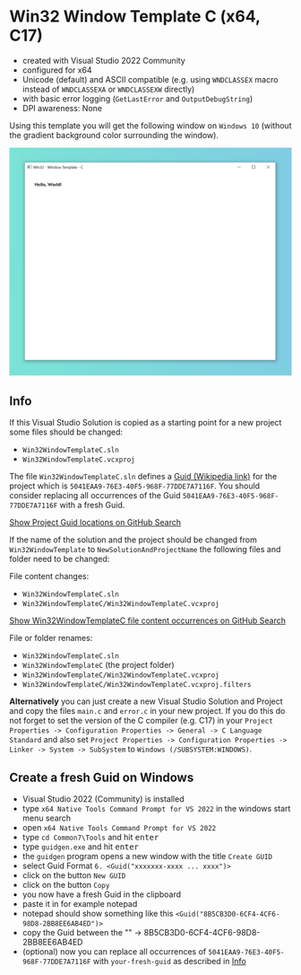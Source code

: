 # Win32 Window Template C (x64, C17)

* created with Visual Studio 2022 Community
* configured for x64
* Unicode (default) and ASCII compatible (e.g. using `WNDCLASSEX` macro instead of `WNDCLASSEXA` or `WNDCLASSEXW` directly)
* with basic error logging (`GetLastError` and `OutputDebugString`)
* DPI awareness: None

Using this template you will get the following window on `Windows 10` (without the gradient background color surrounding the window).

![preview hello world window](banner.png)

## Info

If this Visual Studio Solution is copied as a starting point for a new project some files should be changed:

* `Win32WindowTemplateC.sln`
* `Win32WindowTemplateC.vcxproj`

The file `Win32WindowTemplateC.sln` defines a [Guid (Wikipedia link)](https://en.wikipedia.org/wiki/Universally_unique_identifier) for the project which is `5041EAA9-76E3-40F5-968F-77DDE7A7116F`.
You should consider replacing all occurrences of the Guid `5041EAA9-76E3-40F5-968F-77DDE7A7116F` with a fresh Guid.

[Show Project Guid locations on GitHub Search](https://github.com/search?q=repo%3Aadotspooner%2FWin32WindowTemplateC+5041eaa9-76e3-40f5-968f-77dde7a7116f&type=code)

If the name of the solution and the project should be changed from `Win32WindowTemplate` to `NewSolutionAndProjectName` the following files and folder need to be changed:

File content changes:
* `Win32WindowTemplateC.sln`
* `Win32WindowTemplateC/Win32WindowTemplateC.vcxproj`

[Show Win32WindowTemplateC file content occurrences on GitHub Search](https://github.com/search?q=repo%3Aadotspooner%2FWin32WindowTemplateC+Win32WindowTemplateC&type=code)

File or folder renames:
* `Win32WindowTemplateC.sln`
* `Win32WindowTemplateC` (the project folder)
* `Win32WindowTemplateC/Win32WindowTemplateC.vcxproj`
* `Win32WindowTemplateC/Win32WindowTemplateC.vcxproj.filters`

**Alternatively** you can just create a new Visual Studio Solution and Project and copy the files `main.c` and `error.c` in your new project.
If you do this do not forget to set the version of the C compiler (e.g. C17) in your `Project Properties -> Configuration Properties -> General -> C Language Standard`
and also set `Project Properties -> Configuration Properties -> Linker -> System -> SubSystem` to `Windows (/SUBSYSTEM:WINDOWS)`.

## Create a fresh Guid on Windows

* Visual Studio 2022 (Community) is installed
* type `x64 Native Tools Command Prompt for VS 2022` in the windows start menu search
* open `x64 Native Tools Command Prompt for VS 2022`
* type `cd Common7\Tools` and hit <kbd>enter</kbd>
* type `guidgen.exe` and hit <kbd>enter</kbd>
* the `guidgen` program opens a new window with the title `Create GUID`
* select Guid Format `6. <Guid("xxxxxxx-xxxx ... xxxx")>`
* click on the button `New GUID`
* click on the button `Copy`
* you now have a fresh Guid in the clipboard
* paste it in for example notepad
* notepad should show something like this `<Guid("8B5CB3D0-6CF4-4CF6-98D8-2BB8EE6AB4ED")>`
* copy the Guid between the "" -> 8B5CB3D0-6CF4-4CF6-98D8-2BB8EE6AB4ED
* (optional) now you can replace all occurrences of `5041EAA9-76E3-40F5-968F-77DDE7A7116F` with `your-fresh-guid` as described in [Info](#info)
